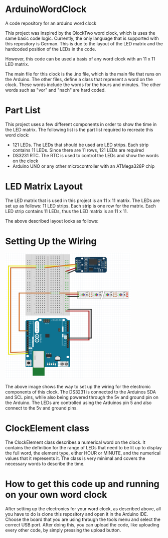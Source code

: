 # ArduinoWordClock
A code repository for an arduino word clock

This project was inspired by the QlockTwo word clock, which is uses the same basic code logic.
Currently, the only language that is supported with this repository is German. 
This is due to the layout of the LED matrix and the hardcoded position of the LEDs in the code.

However, this code can be used a basis of any word clock with an 11 x 11 LED matrix.

The main file for this clock is the .ino file, which is the main file that runs on the Arduino.
The other files, define a class that represent a word on the clock. 
These words include the words for the hours and minutes. 
The other words such as "vor" and "nach" are hard coded.

# Part List
This project uses a few different components in order to show the time in the LED matrix.
The following list is the part list required to recreate this word clock:
- 121 LEDs. The LEDs that should be used are LED strips. Each strip contains 11 LEDs. Since there are 11 rows, 121 LEDs are required
- DS3231 RTC. The RTC is used to control the LEDs and show the words on the clock
- Arduino UNO or any other microcontroller with an ATMega328P chip

# LED Matrix Layout
The LED matrix that is used in this project is an 11 x 11 matrix. 
The LEDs are set up as follows:
11 LED strips. Each strip is one row for the matrix. 
Each LED strip contains 11 LEDs, thus the LED matrix is an 11 x 11.

The above described layout looks as follows:


# Setting Up the Wiring 
<img src="https://github.com/Felix-Seip/ArduinoWordClock/blob/master/images/wiring-layout.png" data-canonical-src="https://github.com/Felix-Seip/ArduinoWordClock/blob/master/images/wiring-layout.png" width="400" height="400" />

The above image shows the way to set up the wiring for the electronic components of this clock. The DS3231 is connected to the Arduinos SDA and SCL pins, while also being powered through the 5v and ground pin on the Arduino. The LEDs are controlled using the Arduinos pin 5 and also connect to the 5v and ground pins.

# ClockElement class
The ClockElement class describes a numerical word on the clock. It contains the definition for the range of LEDs that need to be lit up to display the full word, the element type, either HOUR or MINUTE, and the numerical values that it represents it. The class is very minimal and covers the necessary words to describe the time. 

# How to get this code up and running on your own word clock
After setting up the electronics for your word clock, as described above, all you have to do is clone this repository and open it in the Arduino IDE. Choose the board that you are using through the tools menu and select the correct USB port. After doing this, you can upload the code, like uploading every other code, by simply pressing the upload button. 

